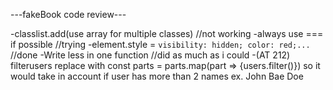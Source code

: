 ---fakeBook code review---

-classlist.add(use array for multiple classes)    //not working
-always use === if possible                       //trying
-element.style = `visibility: hidden; color: red;...`   //done
-Write less in one function                             //did as much as i could
-(AT 212) filterusers replace with const parts = parts.map(part => {users.filter()})
so it would take in account if user has more than 2 names ex. John Bae Doe